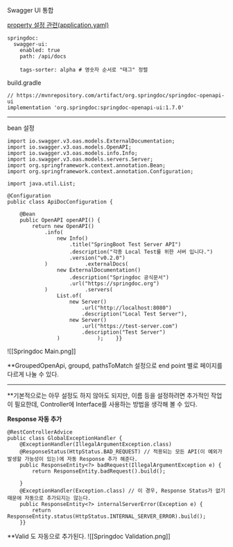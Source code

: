 
Swagger UI 통합


[property 설정 관련(application.yaml)](https://springdoc.org/#properties)
```
springdoc:  
  swagger-ui:  
    enabled: true  
    path: /api/docs  
  
    tags-sorter: alpha # 영숫자 순서로 "태그" 정렬
```



build.gradle
```
// https://mvnrepository.com/artifact/org.springdoc/springdoc-openapi-ui  
implementation 'org.springdoc:springdoc-openapi-ui:1.7.0'
```

---

bean 설정
```
import io.swagger.v3.oas.models.ExternalDocumentation;  
import io.swagger.v3.oas.models.OpenAPI;  
import io.swagger.v3.oas.models.info.Info;  
import io.swagger.v3.oas.models.servers.Server;  
import org.springframework.context.annotation.Bean;  
import org.springframework.context.annotation.Configuration;  
  
import java.util.List;  
  
@Configuration  
public class ApiDocConfiguration {  
  
    @Bean  
    public OpenAPI openAPI() {  
        return new OpenAPI()  
            .info(  
                new Info()  
                    .title("SpringBoot Test Server API")  
                    .description("각종 Local Test를 위한 서버 입니다.")  
                    .version("v0.2.0")  
            )            .externalDocs(  
                new ExternalDocumentation()  
                    .description("Springdoc 공식문서")  
                    .url("https://springdoc.org")  
            )            .servers(  
                List.of(  
                    new Server()  
                        .url("http://localhost:8080")  
                        .description("Local Test Server"),  
                    new Server()  
                        .url("https://test-server.com")  
                        .description("Test Server")  
                )            );    }}
```

![[Springdoc Main.png]]

**GroupedOpenApi, groupd, pathsToMatch 설정으로 end point 별로 페이지를 다르게 나눌 수 있다.


---

**기본적으로는 아무 설정도 하지 않아도 되지만, 이름 등을 설정하려면 추가적인 작업이 필요한데, Controller에 Interface를 사용하는 방법을 생각해 볼 수 있다.

**Response 자동 추가**
```
@RestControllerAdvice  
public class GlobalExceptionHandler {  
    @ExceptionHandler(IllegalArgumentException.class)  
    @ResponseStatus(HttpStatus.BAD_REQUEST) // 적용되는 모든 API(이 예외가 발생할 가능성이 있는)에 자동 Response 추가 해준다.
    public ResponseEntity<?> badRequest(IllegalArgumentException e) {  
        return ResponseEntity.badRequest().build();  
        
    }  
    @ExceptionHandler(Exception.class) // 이 경우, Response Status가 없기 때문에 자동으로 추가되지는 않는다.
    public ResponseEntity<?> internalServerError(Exception e) {  
        return ResponseEntity.status(HttpStatus.INTERNAL_SERVER_ERROR).build();  
    }}
```


**Valid 도 자동으로 추가된다.
![[Springdoc Validation.png]]


